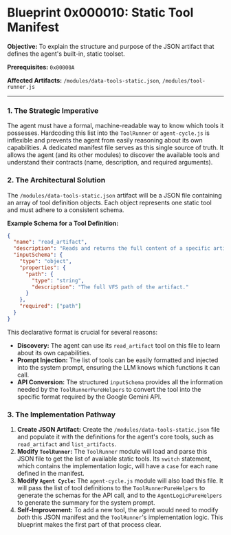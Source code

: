 # Blueprint 0x000010: Static Tool Manifest

**Objective:** To explain the structure and purpose of the JSON artifact that defines the agent's built-in, static toolset.

**Prerequisites:** `0x00000A`

**Affected Artifacts:** `/modules/data-tools-static.json`, `/modules/tool-runner.js`

---

### 1. The Strategic Imperative

The agent must have a formal, machine-readable way to know which tools it possesses. Hardcoding this list into the `ToolRunner` or `agent-cycle.js` is inflexible and prevents the agent from easily reasoning about its own capabilities. A dedicated manifest file serves as this single source of truth. It allows the agent (and its other modules) to discover the available tools and understand their contracts (name, description, and required arguments).

### 2. The Architectural Solution

The `/modules/data-tools-static.json` artifact will be a JSON file containing an array of tool definition objects. Each object represents one static tool and must adhere to a consistent schema.

**Example Schema for a Tool Definition:**
```json
{
  "name": "read_artifact",
  "description": "Reads and returns the full content of a specific artifact.",
  "inputSchema": {
    "type": "object",
    "properties": {
      "path": {
        "type": "string",
        "description": "The full VFS path of the artifact."
      }
    },
    "required": ["path"]
  }
}
```
This declarative format is crucial for several reasons:
-   **Discovery:** The agent can use its `read_artifact` tool on this file to learn about its own capabilities.
-   **Prompt Injection:** The list of tools can be easily formatted and injected into the system prompt, ensuring the LLM knows which functions it can call.
-   **API Conversion:** The structured `inputSchema` provides all the information needed by the `ToolRunnerPureHelpers` to convert the tool into the specific format required by the Google Gemini API.

### 3. The Implementation Pathway

1.  **Create JSON Artifact:** Create the `/modules/data-tools-static.json` file and populate it with the definitions for the agent's core tools, such as `read_artifact` and `list_artifacts`.
2.  **Modify `ToolRunner`:** The `ToolRunner` module will load and parse this JSON file to get the list of available static tools. Its `switch` statement, which contains the implementation logic, will have a `case` for each `name` defined in the manifest.
3.  **Modify `Agent Cycle`:** The `agent-cycle.js` module will also load this file. It will pass the list of tool definitions to the `ToolRunnerPureHelpers` to generate the schemas for the API call, and to the `AgentLogicPureHelpers` to generate the summary for the system prompt.
4.  **Self-Improvement:** To add a new tool, the agent would need to modify *both* this JSON manifest and the `ToolRunner`'s implementation logic. This blueprint makes the first part of that process clear.